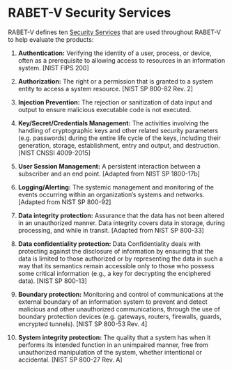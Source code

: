 # RABET-V Security Services

RABET-V defines ten [Security Services](./RABET-V_Glossary) that are used throughout RABET-V to help evaluate the products:

1.  **Authentication:** Verifying the identity of a user, process, or device, often as a prerequisite to allowing access to resources in an information system. \[NIST FIPS 200\]

1.  **Authorization:** The right or a permission that is granted to a system entity to access a system resource. \[NIST SP 800-82 Rev. 2\]

1.  **Injection Prevention:** The rejection or sanitization of data input and output to ensure malicious executable code is not executed.

1.  **Key/Secret/Credentials Management:** The activities involving the handling of cryptographic keys and other related security parameters (e.g. passwords) during the entire life cycle of the keys, including their generation, storage, establishment, entry and output, and destruction. \[NIST CNSSI 4009-2015\]

1.  **User Session Management:** A persistent interaction between a subscriber and an end point. \[Adapted from NIST SP 1800-17b\]

1.  **Logging/Alerting:** The systemic management and monitoring of the events occurring within an organization’s systems and networks. \[Adapted from NIST SP 800-92\]

1.  **Data integrity protection:** Assurance that the data has not been altered in an unauthorized manner. Data integrity covers data in storage, during processing, and while in transit. \[Adapted from NIST SP 800-33\]

1.  **Data confidentiality protection:** Data Confidentiality deals with protecting against the disclosure of information by ensuring that the data is limited to those authorized or by representing the data in such a way that its semantics remain accessible only to those who possess some critical information (e.g., a key for decrypting the enciphered data). \[NIST SP 800-13\]

9.  **Boundary protection:** Monitoring and control of communications at the external boundary of an information system to prevent and detect malicious and other unauthorized communications, through the use of boundary protection devices (e.g. gateways, routers, firewalls, guards, encrypted tunnels). \[NIST SP 800-53 Rev. 4\]

10. **System integrity protection:** The quality that a system has when it performs its intended function in an unimpaired manner, free from unauthorized manipulation of the system, whether intentional or accidental. \[NIST SP 800-27 Rev. A\]
